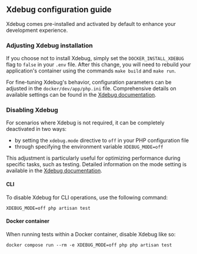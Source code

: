 ## Xdebug configuration guide
Xdebug comes pre-installed and activated by default to enhance your development experience.

### Adjusting Xdebug installation
If you choose not to install Xdebug, simply set the `DOCKER_INSTALL_XDEBUG` flag to `false` in your `.env` file. After this change, you will need to rebuild your application's container using the commands `make build` and `make run`.

For fine-tuning Xdebug's behavior, configuration parameters can be adjusted in the `docker/dev/app/php.ini` file. Comprehensive details on available settings can be found in the [Xdebug documentation](https://xdebug.org/docs/all_settings).

### Disabling Xdebug
For scenarios where Xdebug is not required, it can be completely deactivated in two ways:
* by setting the `xdebug.mode` directive to `off` in your PHP configuration file
* through specifying the environment variable `XDEBUG_MODE=off`

This adjustment is particularly useful for optimizing performance during specific tasks, such as testing. Detailed information on the mode setting is available in the [Xdebug documentation](https://xdebug.org/docs/all_settings#mode).

#### CLI
To disable Xdebug for CLI operations, use the following command:
```
XDEBUG_MODE=off php artisan test
```

#### Docker container
When running tests within a Docker container, disable Xdebug like so:
```
docker compose run --rm -e XDEBUG_MODE=off php php artisan test
```
